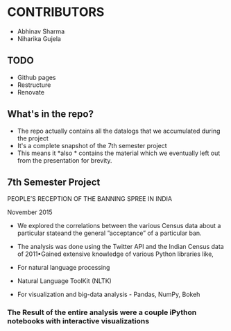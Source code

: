 # CONTRIBUTORS

- Abhinav Sharma
- Niharika Gujela


## TODO

- Github pages
- Restructure
- Renovate


## What's in the repo?

- The repo actually contains all the datalogs that we accumulated during the project
- It's a complete snapshot of the 7th semester project
- This means it *also * contains the material which we eventually left out from the presentation for brevity.

## 7th Semester Project

PEOPLE’S RECEPTION OF THE BANNING SPREE IN INDIA

November 2015

* We explored the correlations between the various Census data about a particular stateand the general ”acceptance” of a particular ban.

* The analysis was done using the Twitter API and the Indian Census data of 2011•Gained extensive knowledge of various Python libraries like,

- For natural language processing 

- Natural Language ToolKit (NLTK)

- For visualization and big-data analysis - Pandas, NumPy, Bokeh

### The Result of the entire analysis were a couple iPython notebooks with interactive visualizations
